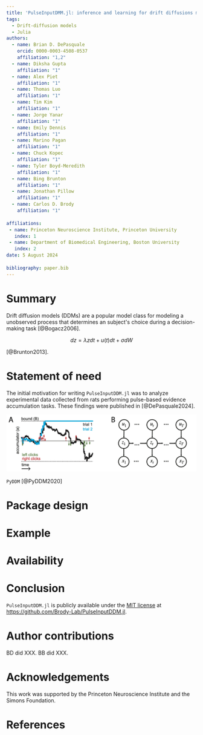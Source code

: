 ```yaml
---
title: 'PulseInputDMM.jl: inference and learning for drift diffusions models fit with data from pulse-based evidence accumulation tasks'
tags:
  - Drift-diffusion models
  - Julia
authors:
  - name: Brian D. DePasquale
    orcid: 0000-0003-4508-0537
    affiliation: "1,2"
  - name: Diksha Gupta
    affiliation: "1"
  - name: Alex Piet
    affiliation: "1"
  - name: Thomas Luo
    affiliation: "1"
  - name: Tim Kim
    affiliation: "1"
  - name: Jorge Yanar
    affiliation: "1"
  - name: Emily Dennis
    affiliation: "1"
  - name: Marino Pagan
    affiliation: "1"
  - name: Chuck Kopec
    affiliation: "1"
  - name: Tyler Boyd-Meredith
    affiliation: "1"
  - name: Bing Brunton
    affiliation: "1"
  - name: Jonathan Pillow
    affiliation: "1"
  - name: Carlos D. Brody
    affiliation: "1"

affiliations:
 - name: Princeton Neuroscience Institute, Princeton University
   index: 1
 - name: Department of Biomedical Engineering, Boston University
   index: 2
date: 5 August 2024

bibliography: paper.bib
---
```


# Summary

Drift diffusion models (DDMs) are a popular model class for modeling a unobserved process that determines an subject's choice during a decision-making task [@Bogacz2006]. 

```math
 dz = \lambda zdt + u(t)dt + \sigma dW
```

[@Brunton2013]. 

# Statement of need

The initial motivation for writing ``PulseInputDDM.jl`` was to analyze experimental data collected from rats performing pulse-based evidence accumulation tasks. These findings were published in [@DePasquale2024]. 

![Model](fig1.png)

`PyDDM` [@PyDDM2020]

# Package design

# Example

# Availability

# Conclusion

``PulseInputDDM.jl`` is publicly available under the [MIT license](https://github.com/Brody-Lab/PulseInputDDM.jl/blob/master/LICENSE) at <https://github.com/Brody-Lab/PulseInputDDM.jl>.

# Author contributions

BD did XXX. BB did XXX.

# Acknowledgements

This work was supported by the Princeton Neuroscience Institute and the Simons Foundation.

# References
